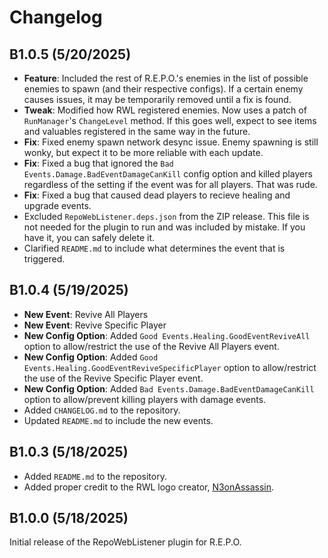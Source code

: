 # Changelog

## B1.0.5 (5/20/2025)

- **Feature**: Included the rest of R.E.P.O.'s enemies in the list of possible enemies to spawn (and their respective configs). If a certain enemy causes issues, it may be temporarily removed until a fix is found.
- **Tweak**: Modified how RWL registered enemies. Now uses a patch of ``RunManager``'s ``ChangeLevel`` method. If this goes well, expect to see items and valuables registered in the same way in the future.
- **Fix**: Fixed enemy spawn network desync issue. Enemy spawning is still wonky, but expect it to be more reliable with each update.
- **Fix**: Fixed a bug that ignored the ``Bad Events.Damage.BadEventDamageCanKill`` config option and killed players regardless of the setting if the event was for all players. That was rude.
- **Fix**: Fixed a bug that caused dead players to recieve healing and upgrade events.
- Excluded ``RepoWebListener.deps.json`` from the ZIP release. This file is not needed for the plugin to run and was included by mistake. If you have it, you can safely delete it.
- Clarified ``README.md`` to include what determines the event that is triggered.

## B1.0.4 (5/19/2025)

- **New Event**: Revive All Players
- **New Event**: Revive Specific Player
- **New Config Option**: Added `Good Events.Healing.GoodEventReviveAll` option to allow/restrict the use of the Revive All Players event.
- **New Config Option**: Added `Good Events.Healing.GoodEventReviveSpecificPlayer` option to allow/restrict the use of the Revive Specific Player event.
- **New Config Option**: Added `Bad Events.Damage.BadEventDamageCanKill` option to allow/prevent killing players with damage events.
- Added ``CHANGELOG.md`` to the repository.
- Updated ``README.md`` to include the new events.

## B1.0.3 (5/18/2025)

- Added ``README.md`` to the repository.
- Added proper credit to the RWL logo creator, [N3onAssassin](https://bsky.app/profile/n3onassassin.bsky.social).

## B1.0.0 (5/18/2025)

Initial release of the RepoWebListener plugin for R.E.P.O.